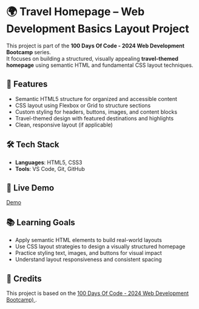 # 🌍 Travel Homepage – Web Development Basics Layout Project

This project is part of the **100 Days Of Code - 2024 Web Development Bootcamp** series.  
It focuses on building a structured, visually appealing **travel-themed homepage** using semantic HTML and fundamental CSS layout techniques.

## 📌 Features
- Semantic HTML5 structure for organized and accessible content
- CSS layout using Flexbox or Grid to structure sections
- Custom styling for headers, buttons, images, and content blocks
- Travel-themed design with featured destinations and highlights
- Clean, responsive layout (if applicable)

## 🛠️ Tech Stack
- **Languages**: HTML5, CSS3
- **Tools**: VS Code, Git, GitHub

## 🚀 Live Demo
[Demo](https://flavia3107.github.io/web-development-basics-layout/)

## 📚 Learning Goals
- Apply semantic HTML elements to build real-world layouts
- Use CSS layout strategies to design a visually structured homepage
- Practice styling text, images, and buttons for visual impact
- Understand layout responsiveness and consistent spacing

## 📖 Credits
This project is based on the [100 Days Of Code - 2024 Web Development Bootcamp)
](https://www.udemy.com/course/100-days-of-code-web-development-bootcamp/).
